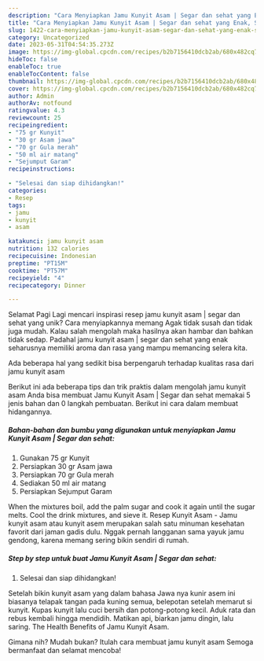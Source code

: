```yaml
---
description: "Cara Menyiapkan Jamu Kunyit Asam | Segar dan sehat yang Enak, Sempurna"
title: "Cara Menyiapkan Jamu Kunyit Asam | Segar dan sehat yang Enak, Sempurna"
slug: 1422-cara-menyiapkan-jamu-kunyit-asam-segar-dan-sehat-yang-enak-sempurna
category: Uncategorized
date: 2023-05-31T04:54:35.273Z
image: https://img-global.cpcdn.com/recipes/b2b7156410dcb2ab/680x482cq70/jamu-kunyit-asam-segar-dan-sehat-foto-resep-utama.jpg
hideToc: false
enableToc: true
enableTocContent: false
thumbnail: https://img-global.cpcdn.com/recipes/b2b7156410dcb2ab/680x482cq70/jamu-kunyit-asam-segar-dan-sehat-foto-resep-utama.jpg
cover: https://img-global.cpcdn.com/recipes/b2b7156410dcb2ab/680x482cq70/jamu-kunyit-asam-segar-dan-sehat-foto-resep-utama.jpg
author: Admin
authorAv: notfound
ratingvalue: 4.3
reviewcount: 25
recipeingredient:
- "75 gr Kunyit"
- "30 gr Asam jawa"
- "70 gr Gula merah"
- "50 ml air matang"
- "Sejumput Garam"
recipeinstructions:

- "Selesai dan siap dihidangkan!"
categories:
- Resep
tags:
- jamu
- kunyit
- asam

katakunci: jamu kunyit asam 
nutrition: 132 calories
recipecuisine: Indonesian
preptime: "PT15M"
cooktime: "PT57M"
recipeyield: "4"
recipecategory: Dinner

---
```



Selamat Pagi Lagi mencari inspirasi resep jamu kunyit asam | segar dan sehat yang unik? Cara menyiapkannya memang Agak tidak susah dan tidak juga mudah. Kalau salah mengolah maka hasilnya akan hambar dan bahkan tidak sedap. Padahal jamu kunyit asam | segar dan sehat yang enak seharusnya memiliki aroma dan rasa yang mampu memancing selera kita.


Ada beberapa hal yang sedikit bisa berpengaruh terhadap kualitas rasa dari jamu kunyit asam 

Berikut ini ada beberapa tips dan trik praktis dalam mengolah jamu kunyit asam  Anda bisa membuat Jamu Kunyit Asam | Segar dan sehat memakai 5 jenis bahan dan 0 langkah pembuatan. Berikut ini cara dalam membuat hidangannya.

<!--inarticleads1-->

##### Bahan-bahan dan bumbu yang digunakan untuk menyiapkan Jamu Kunyit Asam | Segar dan sehat:

1. Gunakan 75 gr Kunyit
1. Persiapkan 30 gr Asam jawa
1. Persiapkan 70 gr Gula merah
1. Sediakan 50 ml air matang
1. Persiapkan Sejumput Garam


When the mixtures boil, add the palm sugar and cook it again until the sugar melts. Cool the drink mixtures, and sieve it. Resep Kunyit Asam - Jamu kunyit asam atau kunyit asem merupakan salah satu minuman kesehatan favorit dari jaman gadis dulu. Nggak pernah langganan sama yayuk jamu gendong, karena memang sering bikin sendiri di rumah. 

<!--inarticleads2-->

##### Step by step untuk buat Jamu Kunyit Asam | Segar dan sehat:


1. Selesai dan siap dihidangkan!

Setelah bikin kunyit asam yang dalam bahasa Jawa nya kunir asem ini biasanya telapak tangan pada kuning semua, belepotan setelah memarut si kunyit. Kupas kunyit lalu cuci bersih dan potong-potong kecil. Aduk rata dan rebus kembali hingga mendidih. Matikan api, biarkan jamu dingin, lalu saring. The Health Benefits of Jamu Kunyit Asam. 

Gimana nih? Mudah bukan? Itulah cara membuat jamu kunyit asam  Semoga bermanfaat dan selamat mencoba!
